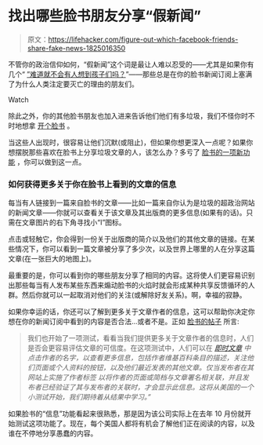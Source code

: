 # 找出哪些脸书朋友分享“假新闻”

> 原文：<https://lifehacker.com/figure-out-which-facebook-friends-share-fake-news-1825016350>

不管你的政治信仰如何，“假新闻”这个词是最让人难以忍受的——尤其是如果你有几个“ [”难道就不会有人想到孩子们吗？](https://www.youtube.com/watch?v=RybNI0KB1bg)”——那些总是在你的脸书新闻订阅上塞满了为什么人类注定要灭亡的理由的朋友们。

Watch

除此之外，你的其他脸书朋友也加入进来告诉他们他们有多垃圾，我们不怪你时不时地想拿 [开个脸书](https://vitals.lifehacker.com/facebook-makes-you-sad-so-try-using-it-less-1821341334) 。

当这些人出现时，很容易让他们沉默(或阻止)，但如果你想更深入一点呢？如果你想摆脱那些喜欢在脸书上分享垃圾文章的人，该怎么办？多亏了 [脸书的一项新功能](https://newsroom.fb.com/news/2018/04/news-feed-fyi-more-context/) ，你可以做到这一点。

### 如何获得更多关于你在脸书上看到的文章的信息

每当有人链接到一篇来自脸书的文章——比如一篇来自你认为是垃圾的超政治网站的新闻文章——你就可以查看关于该文章及其出版商的更多信息(如果有的话)。只需在文章图片的右下角寻找小“I”图标。

点击或轻触它，你会得到一份关于出版商的简介以及他们的其他文章的链接。在某些情况下，你可以看到一篇文章被分享了多少次，以及世界上哪里的人在分享这篇文章(在一张巨大的地图上)。

最重要的是，你可以看到你的哪些朋友分享了相同的内容。这将使人们更容易识别出那些每当有人发布某些东西来煽动脸书的火焰时就会形成某种共享反馈循环的人群。然后你就可以一起取消对他们的关注(或解除好友关系)。啊，幸福的寂静。

如果你幸运的话，你还可以了解到更多关于文章作者的信息，这可以帮助你决定你想在你的新闻订阅中看到的内容是否合法...或者不是。正如 [脸书的帖子](https://newsroom.fb.com/news/2018/04/news-feed-fyi-more-context/) 所言:

> 我们也开始了一项测试，看看当我们提供更多关于文章作者的信息时，人们是否会更容易评估文章的可信度。在这项测试中，人们可以在 [*即时文章*](https://newsroom.fb.com/news/2015/05/instant-articles-a-faster-reading-experience-on-facebook/) *中点击作者的名字，以查看更多信息，包括作者维基百科条目的描述，关注他们页面或个人资料的按钮，以及他们最近发表的其他文章。仅当发布者在其网站上实施了作者标签* *以将作者的页面或简档与文章署名相关联，并且发布者已经验证了其与发布者的关联时，才会显示此信息。这将从美国的一个小测试开始，我们期待着从结果中学习。”*

如果脸书的“信息”功能看起来很熟悉，那是因为该公司实际上在去年 10 月份就开始测试这项功能了。现在，每个美国人都将有机会了解他们正在阅读的内容，以及谁在不停地分享愚蠢的内容。